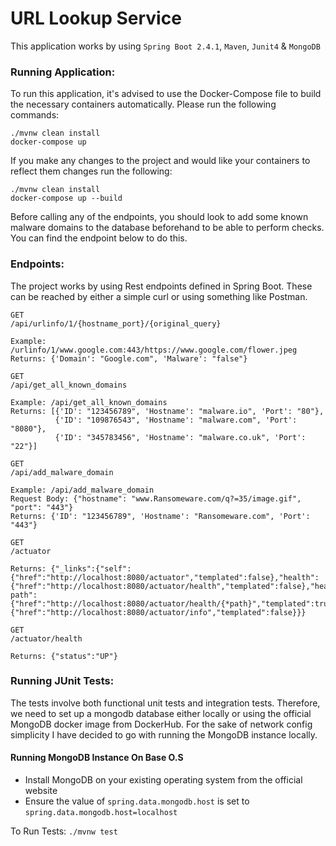 # URL Lookup Service

This application works by using `Spring Boot 2.4.1`, `Maven`, `Junit4` & `MongoDB`

### Running Application:

To run this application, it's advised to use the Docker-Compose file to build the necessary containers automatically.
Please run the following commands:
```
./mvnw clean install
docker-compose up 
```

If you make any changes to the project and would like your containers to reflect them changes run the following:
```
./mvnw clean install
docker-compose up --build
```

Before calling any of the endpoints, you should look to add some known malware domains to the database beforehand to be able to perform checks.
You can find the endpoint below to do this.

### Endpoints:
The project works by using Rest endpoints defined in Spring Boot. These can be reached by either a simple curl or using something like Postman.


```
GET
/api/urlinfo/1/{hostname_port}/{original_query}

Example: /urlinfo/1/www.google.com:443/https://www.google.com/flower.jpeg
Returns: {'Domain': "Google.com", 'Malware': "false"}
```

```
GET
/api/get_all_known_domains

Example: /api/get_all_known_domains
Returns: [{'ID': "123456789", 'Hostname': "malware.io", 'Port': "80"},
          {'ID': "109876543", 'Hostname': "malware.com", 'Port': "8080"},
          {'ID': "345783456", 'Hostname': "malware.co.uk", 'Port': "22"}]
```

```
GET
/api/add_malware_domain

Example: /api/add_malware_domain
Request Body: {"hostname": "www.Ransomeware.com/q?=35/image.gif", "port": "443"}
Returns: {'ID': "123456789", 'Hostname': "Ransomeware.com", 'Port': "443"}
```

```
GET
/actuator

Returns: {"_links":{"self":{"href":"http://localhost:8080/actuator","templated":false},"health":{"href":"http://localhost:8080/actuator/health","templated":false},"health-path":{"href":"http://localhost:8080/actuator/health/{*path}","templated":true},"info":{"href":"http://localhost:8080/actuator/info","templated":false}}}
```

```
GET
/actuator/health

Returns: {"status":"UP"}
```

### Running JUnit Tests:
The tests involve both functional unit tests and integration tests. Therefore, we need to set up a mongodb database either locally or 
using the official MongoDB docker image from DockerHub. For the sake of network config simplicity I have decided to go with running the MongoDB instance locally.

#### Running MongoDB Instance On Base O.S
- Install MongoDB on your existing operating system from the official website
- Ensure the value of `spring.data.mongodb.host` is set to `spring.data.mongodb.host=localhost`

To Run Tests: `./mvnw test`


